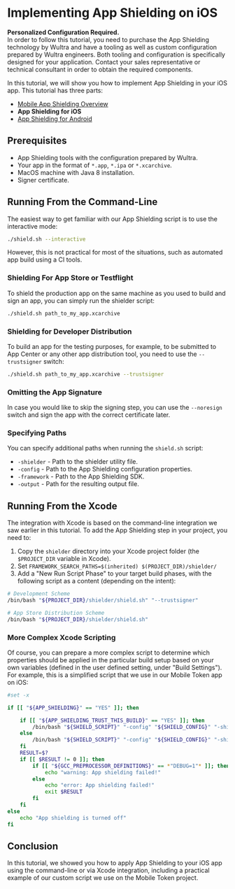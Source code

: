 # Implementing App Shielding on iOS

<!-- AUTHOR joshis_tweets 2020-06-22T00:00:00Z -->
<!-- SIDEBAR _Sidebar_iOS.md sticky -->

<div id="banner">
    <div class="alert alert-warning">
        <strong>Personalized Configuration Required.</strong><br/>
        <span>In order to follow this tutorial, you need to purchase the App Shielding technology by Wultra and have a tooling as well as custom configuration prepared by Wultra engineers. Both tooling and configuration is specifically designed for your application. Contact your sales representative or technical consultant in order to obtain the required components.</span>
    </div>
</div>

In this tutorial, we will show you how to implement App Shielding in your iOS app. This tutorial has three parts:

- [Mobile App Shielding Overview](./Readme.md)
- **App Shielding for iOS**
- [App Shielding for Android](./Android-Tutorial.md)

## Prerequisites

- App Shielding tools with the configuration prepared by Wultra.
- Your app in the format of `*.app`, `*.ipa` or `*.xcarchive`.
- MacOS machine with Java 8 installation.
- Signer certificate.

## Running From the Command-Line

The easiest way to get familiar with our App Shielding script is to use the interactive mode:

```sh
./shield.sh --interactive
```

However, this is not practical for most of the situations, such as automated app build using a CI tools.

### Shielding For App Store or Testflight

To shield the production app on the same machine as you used to build and sign an app, you can simply run the shielder script:

```sh
./shield.sh path_to_my_app.xcarchive
```

### Shielding for Developer Distribution

To build an app for the testing purposes, for example, to be submitted to App Center or any other app distribution tool, you need to use the `--trustsigner` switch:

```sh
./shield.sh path_to_my_app.xcarchive --trustsigner
```

### Omitting the App Signature

In case you would like to skip the signing step, you can use the `--noresign` switch and sign the app with the correct certificate later.

### Specifying Paths

You can specify additional paths when running the `shield.sh` script:

- `-shielder` - Path to the shielder utility file.
- `-config` - Path to the App Shielding configuration properties.
- `-framework` - Path to the App Shielding SDK.
- `-output` - Path for the resulting output file.

## Running From the Xcode

The integration with Xcode is based on the command-line integration we saw earlier in this tutorial. To add the App Shielding step in your project, you need to:

1. Copy the `shielder` directory into your Xcode project folder (the `$PROJECT_DIR` variable in Xcode).
2. Set `FRAMEWORK_SEARCH_PATHS=$(inherited) $(PROJECT_DIR)/shielder/`
3. Add a "New Run Script Phase" to your target build phases, with the following script as a content (depending on the intent):

```sh
# Development Scheme
/bin/bash "${PROJECT_DIR}/shielder/shield.sh" "--trustsigner"
```

```sh
# App Store Distribution Scheme
/bin/bash "${PROJECT_DIR}/shielder/shield.sh"
```

### More Complex Xcode Scripting

Of course, you can prepare a more complex script to determine which properties should be applied in the particular build setup based on your own variables (defined in the user defined setting, under "Build Settings"). For example, this is a simplified script that we use in our Mobile Token app on iOS:

```sh
#set -x

if [[ "${APP_SHIELDING}" == "YES" ]]; then

    if [[ "${APP_SHIELDING_TRUST_THIS_BUILD}" == "YES" ]]; then
        /bin/bash "${SHIELD_SCRIPT}" "-config" "${SHIELD_CONFIG}" "-shielder" "${SHIELD_UTILITY}" "-framework" "${SHIELD_FRAMEWORK}" "--trustsigner"
    else
        /bin/bash "${SHIELD_SCRIPT}" "-config" "${SHIELD_CONFIG}" "-shielder" "${SHIELD_UTILITY}" "-framework" "${SHIELD_FRAMEWORK}"
    fi
    RESULT=$?
    if [[ $RESULT != 0 ]]; then
        if [[ "${GCC_PREPROCESSOR_DEFINITIONS}" == *"DEBUG=1"* ]]; then
            echo "warning: App shielding failed!"
        else
            echo "error: App shielding failed!"
            exit $RESULT
        fi
    fi
else
    echo "App shielding is turned off"
fi
```

## Conclusion

In this tutorial, we showed you how to apply App Shielding to your iOS app using the command-line or via Xcode integration, including a practical example of our custom script we use on the Mobile Token project.
